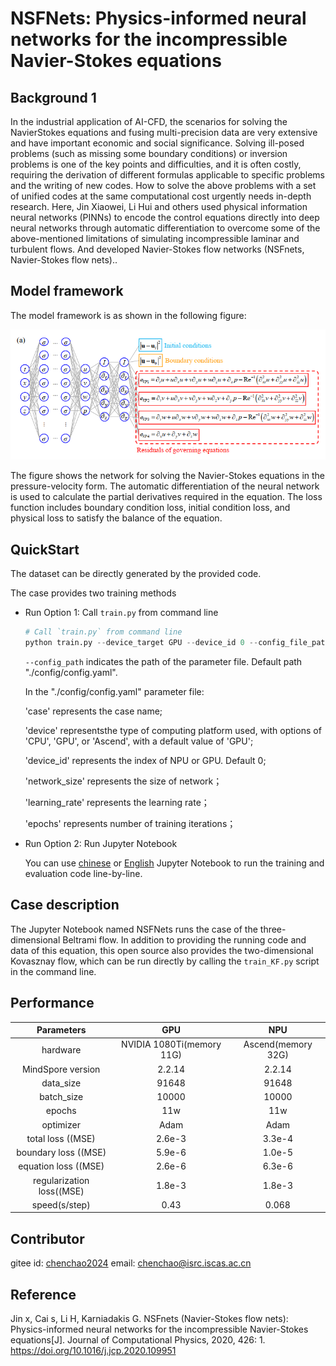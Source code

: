 # NSFNets: Physics-informed neural networks for the incompressible Navier-Stokes equations

## Background 1

In the industrial application of AI-CFD, the scenarios for solving the NavierStokes equations and fusing multi-precision data are very extensive and have important economic and social significance. Solving ill-posed problems (such as missing some boundary conditions) or inversion problems is one of the key points and difficulties, and it is often costly, requiring the derivation of different formulas applicable to specific problems and the writing of new codes. How to solve the above problems with a set of unified codes at the same computational cost urgently needs in-depth research. Here, Jin Xiaowei, Li Hui and others used physical information neural networks (PINNs) to encode the control equations directly into deep neural networks through automatic differentiation to overcome some of the above-mentioned limitations of simulating incompressible laminar and turbulent flows. And developed Navier-Stokes flow networks (NSFnets, Navier-Stokes flow nets)..

## Model framework

The model framework is as shown in the following figure:

![NSFNet](images/NSFNet.png)

The figure shows the network for solving the Navier-Stokes equations in the pressure-velocity form. The automatic differentiation of the neural network is used to calculate the partial derivatives required in the equation. The loss function includes boundary condition loss, initial condition loss, and physical loss to satisfy the balance of the equation.

## QuickStart

The dataset can be directly generated by the provided code.

The case provides two training methods

- Run Option 1: Call `train.py` from command line

  ```python
  # Call `train.py` from command line
  python train.py --device_target GPU --device_id 0 --config_file_path ./config/NSFNet.yaml

  ```

  `--config_path` indicates the path of the parameter file. Default path "./config/config.yaml".

  In the "./config/config.yaml" parameter file:

  'case' represents the case name;

  'device' representsthe type of computing platform used, with options of 'CPU', 'GPU', or 'Ascend', with a default value of 'GPU';

  'device_id' represents the index of NPU or GPU. Default 0;

  'network_size' represents the size of network；

  'learning_rate' represents the learning rate；

  'epochs' represents number of training iterations；

- Run Option 2: Run Jupyter Notebook

  You can use [chinese](./NSFNets_CN.ipynb) or [English](./NSFNets.ipynb) Jupyter Notebook to run the training and evaluation code line-by-line.

## Case description

The Jupyter Notebook named NSFNets runs the case of the three-dimensional Beltrami flow. In addition to providing the running code and data of this equation, this open source also provides the two-dimensional Kovasznay flow, which can be run directly by calling the `train_KF.py` script in the command line.

## Performance

|        Parameters         |           GPU           |        NPU         |
|:-------------------------:|:-----------------------:|:------------------:|
|         hardware          | NVIDIA 1080Ti(memory 11G) | Ascend(memory 32G) |
|     MindSpore version     |         2.2.14          |       2.2.14       |
|         data_size         |          91648          |       91648        |
|        batch_size         |           10000         |        10000       |
|          epochs           |           11w           |        11w         |
|         optimizer         |         Adam            |        Adam        |
|  total loss ((MSE)        |         2.6e-3          |       3.3e-4       |
|  boundary loss ((MSE)     |         5.9e-6          |       1.0e-5       |
|  equation loss ((MSE)     |         2.6e-6          |       6.3e-6       |
|  regularization loss((MSE)|         1.8e-3          |       1.8e-3       |
|       speed(s/step)       |          0.43           |        0.068       |

## Contributor

gitee id: [chenchao2024](https://gitee.com/chenchao2024)
email: chenchao@isrc.iscas.ac.cn

## Reference

Jin x, Cai s, Li H, Karniadakis G. NSFnets (Navier-Stokes flow nets): Physics-informed neural networks for the incompressible Navier-Stokes equations[J]. Journal of Computational Physics, 2020, 426: 1. https://doi.org/10.1016/j.jcp.2020.109951
